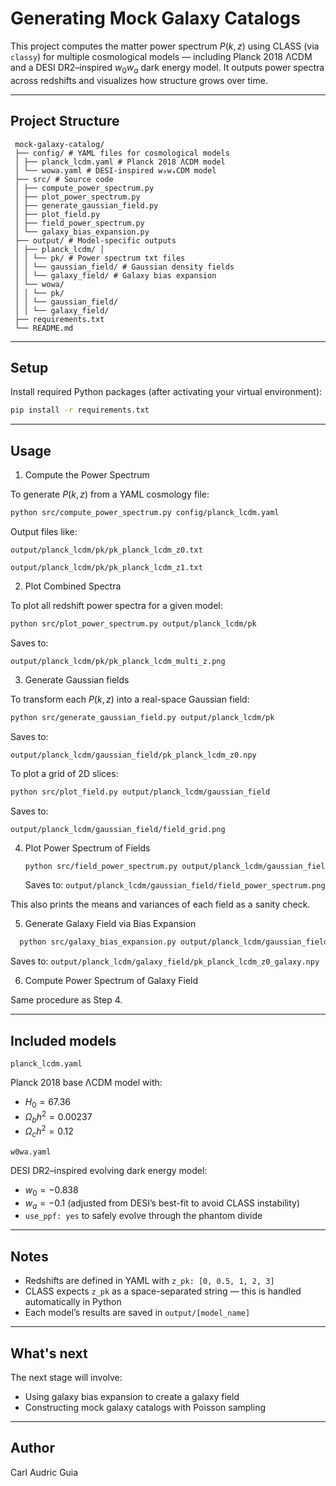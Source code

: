 # Generating Mock Galaxy Catalogs
 
 This project computes the matter power spectrum $P(k, z)$ using CLASS (via `classy`) for multiple cosmological models — including Planck 2018 ΛCDM and a DESI DR2–inspired $w_0w_a$ dark energy model. It outputs power spectra across redshifts and visualizes how structure grows over time.
 
 ---
 
 ## Project Structure
```
 mock-galaxy-catalog/ 
 ├── config/ # YAML files for cosmological models 
 │ ├── planck_lcdm.yaml # Planck 2018 ΛCDM model 
 │ └── wowa.yaml # DESI-inspired w₀wₐCDM model 
 ├── src/ # Source code 
 │ ├── compute_power_spectrum.py 
 │ ├── plot_power_spectrum.py 
 │ ├── generate_gaussian_field.py 
 │ ├── plot_field.py
 │ ├── field_power_spectrum.py
 │ └── galaxy_bias_expansion.py 
 ├── output/ # Model-specific outputs 
 │ ├── planck_lcdm/ │ 
 │ │ └── pk/ # Power spectrum txt files 
 │ │ └── gaussian_field/ # Gaussian density fields 
 │ │ └── galaxy_field/ # Galaxy bias expansion
 │ └── wowa/ 
 │ │ └── pk/ 
 │ │ └── gaussian_field/ 
 │ │ └── galaxy_field/ 
 ├── requirements.txt 
 └── README.md
```
 ---
 
 ## Setup
 
 Install required Python packages (after activating your virtual environment):
 
 ```bash
 pip install -r requirements.txt
 ```
 ---
 
 ## Usage
 1. Compute the Power Spectrum

 To generate $P(k,z)$ from a YAML cosmology file:
 ```bash
 python src/compute_power_spectrum.py config/planck_lcdm.yaml
 ```
 
 Output files like:

 ``
 output/planck_lcdm/pk/pk_planck_lcdm_z0.txt
``

``
 output/planck_lcdm/pk/pk_planck_lcdm_z1.txt
``
 
 2. Plot Combined Spectra

 To plot all redshift power spectra for a given model:
 ```bash
 python src/plot_power_spectrum.py output/planck_lcdm/pk
 ```
 
 Saves to:

 ``
 output/planck_lcdm/pk/pk_planck_lcdm_multi_z.png
 ``
 
 3. Generate Gaussian fields

 To transform each $P(k,z)$ into a real-space Gaussian field:
  ```bash
  python src/generate_gaussian_field.py output/planck_lcdm/pk
  ```
  
  Saves to:

 ``
 output/planck_lcdm/gaussian_field/pk_planck_lcdm_z0.npy
 ``
 
 To plot a grid of 2D slices:

  ```bash
 python src/plot_field.py output/planck_lcdm/gaussian_field
 ```

Saves to:
 
 ``
 output/planck_lcdm/gaussian_field/field_grid.png
 ``

4. Plot Power Spectrum of Fields

   ```bash
   python src/field_power_spectrum.py output/planck_lcdm/gaussian_field
   ```

   Saves to:
    ``
 output/planck_lcdm/gaussian_field/field_power_spectrum.png
 ``

 This also prints the means and variances of each field as a sanity check.

 5. Generate Galaxy Field via Bias Expansion

 ```bash
   python src/galaxy_bias_expansion.py output/planck_lcdm/gaussian_field
 ```

 Saves to:
    ``
 output/planck_lcdm/galaxy_field/pk_planck_lcdm_z0_galaxy.npy
 ``

 6. Compute Power Spectrum of Galaxy Field

 Same procedure as Step 4.

 ---
 
 ## Included models
 ``
 planck_lcdm.yaml
 ``
 
 Planck 2018 base ΛCDM model with:
 - $H_0 = 67.36$
 - $\Omega_b h^2 = 0.00237$
 - $\Omega_c h^2 = 0.12$
 
 ``
 w0wa.yaml
 ``
 
 DESI DR2–inspired evolving dark energy model:
 - $w_0 = -0.838$
 - $w_a = -0.1$ (adjusted from DESI’s best-fit to avoid CLASS instability)
 - `use_ppf: yes` to safely evolve through the phantom divide
 
 ---
 
 ## Notes
 - Redshifts are defined in YAML with `z_pk: [0, 0.5, 1, 2, 3]`
 - CLASS expects `z_pk` as a space-separated string — this is handled automatically in Python
 - Each model’s results are saved in `output/[model_name]`
 
 ---
 
 ## What's next
 The next stage will involve:
 - Using galaxy bias expansion to create a galaxy field
 - Constructing mock galaxy catalogs with Poisson sampling
 
 ---
 
 ## Author
 Carl Audric Guia